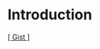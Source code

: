 Introduction
======

 [ [ Gist ] ](https://gist.github.com/ttakkku/9677f9f4bdcbfab36923676cabe4a1a7)
 

